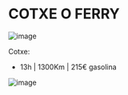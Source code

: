 # COTXE O FERRY

![image](https://user-images.githubusercontent.com/4015406/153770493-876555d4-9b88-43db-976b-08e22976d4e8.png)

Cotxe:
- 13h | 1300Km | 215€ gasolina


![image](https://user-images.githubusercontent.com/4015406/153770708-077a0d04-d06d-46c6-98cf-260a2037918a.png)
